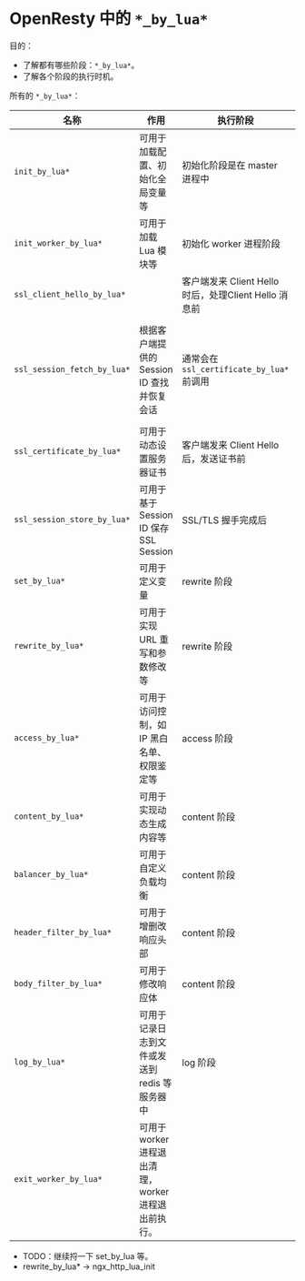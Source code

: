 # OpenResty 中的 `*_by_lua*`

目的：

- 了解都有哪些阶段：`*_by_lua*`。
- 了解各个阶段的执行时机。

所有的 `*_by_lua*`：

|名称|作用|执行阶段|设置位置|备注|
| --- | --- | --- | --- | --- |
| `init_by_lua*` | 可用于加载配置、初始化全局变量等 | 初始化阶段是在 master 进程中 | |
| `init_worker_by_lua*` | 可用于加载 Lua 模块等 | 初始化 worker 进程阶段 | |
| `ssl_client_hello_by_lua*` | |客户端发来 Client Hello 时后，处理Client Hello 消息前 | SSL_CTX_set_client_hello_cb |
| `ssl_session_fetch_by_lua*` | 根据客户端提供的 Session ID 查找并恢复会话 | 通常会在 `ssl_certificate_by_lua*` 前调用 | SSL_CTX_sess_set_get_cb | 使用 TLS session tickets 时，不会执行这个回调 |
| `ssl_certificate_by_lua*` | 可用于动态设置服务器证书 | 客户端发来 Client Hello 后，发送证书前 | SSL_CTX_set_cert_cb | |
| `ssl_session_store_by_lua*` | 可用于基于 Session ID 保存 SSL Session | SSL/TLS 握手完成后 | SSL_CTX_sess_set_new_cb | |
| `set_by_lua*` | 可用于定义变量 | rewrite 阶段 | | |
| `rewrite_by_lua*` | 可用于实现 URL 重写和参数修改等 | rewrite 阶段 | ngx_http_lua_init | |
| `access_by_lua*` | 可用于访问控制，如 IP 黑白名单、权限鉴定等 | access 阶段 | ngx_http_lua_init | |
| `content_by_lua*` | 可用于实现动态生成内容等 | content 阶段 | ngx_http_lua_init | |
| `balancer_by_lua*` | 可用于自定义负载均衡 | content 阶段 | | |
| `header_filter_by_lua*` | 可用于增删改响应头部 | content 阶段 | ngx_http_lua_init | |
| `body_filter_by_lua*` | 可用于修改响应体 | content 阶段 | ngx_http_lua_init | |
| `log_by_lua*` | 可用于记录日志到文件或发送到 redis 等服务器中 | log 阶段 | ngx_http_lua_init | |
| `exit_worker_by_lua*` | 可用于 worker 进程退出清理，worker 进程退出前执行。

- TODO：继续捋一下 set_by_lua 等。
- rewrite_by_lua* -> ngx_http_lua_init

